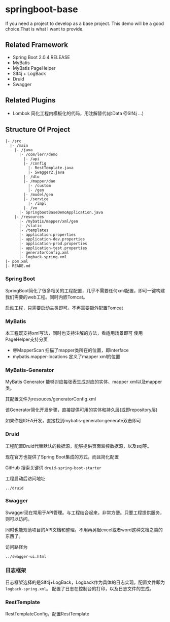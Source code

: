 # springboot-base
If you need a project to develop as a base project. This demo will be a good choice.That is what I want to provide.

## Related Framework
- Spring Boot 2.0.4.RELEASE
- MyBatis
- MyBatis PageHelper
- Slf4j + LogBack
- Druid
- Swagger

## Related Plugins
- Lombok  简化工程内模板化的代码，用注解替代(@Data @Slf4j ...)

## Structure Of Project
````
|- /src
  |- /main
    |- /java
      |- /com/lerr/demo
        |- /api
        |- /config
          |- RestTemplate.java
          |- Swagger2.java
        |- /dto
        |- /mapper/dao
          |- /custom
          |- /gen
        |- /model/gen
        |- /service
          |- /impl
        |- /vo
      |- SpringbootBaseDemoApplication.java
    |- /resources
      |- /mybatis/mapper/xml/gen
      |- /static
      |- /templates
      |- application.properties
      |- application-dev.properties
      |- application-prod.properties
      |- application-test.properties
      |- generatorConfig.xml
      |- logback-spring.xml
|- pom.xml
|- READE.md
````

### Spring Boot
SpringBoot简化了很多相关的工程配置，几乎不需要任何xml配置，即可一键构建我们需要的web工程。同时内嵌Tomcat。

启动工程，只需要启动主类即可。不再需要额外配置Tomcat

### MyBatis
本工程既支持xml写法，同时也支持注解的方法，看适用场景即可
使用PageHelper支持分页

- @MapperScan 扫描了mapper类所在的位置，即interface
- mybatis.mapper-locations 定义了mapper xml的位置

### MyBatis-Generator
MyBatis Generator 能够对应每张表生成对应的实体、mapper xml以及mapper类。

其配置文件为resouces/generatorConfig.xml

该Generator简化开发步骤，直接提供可用的实体和持久层(或即repository层)

如果你是IDEA开发，直接找到mybatis-generator:generate双击即可

### Druid
工程配置Druid代替默认的数据源，能够提供页面监控数据源，以及sql等。

现在官方也提供了Spring Boot集成的方式，而且简化配置

GitHub 搜索关键词 ```druid-spring-boot-starter```

工程启动后访问地址
```
../druid
```


### Swagger
Swagger现在常用于API管理。与工程结合起来，非常方便。只要工程提供服务，则可以访问。

同时也能规范项目的API文档和整理。不用再另起excel或者word这种文档之类的东西了。

访问路径为 
```
../swagger-ui.html
```

### 日志框架
日志框架选择的是Slf4j+LogBack，Logback作为具体的日志实现。配置文件即为```logback-spring.xml```。
配置了日志在控制台的打印，以及日志文件的生成。

### RestTemplate
RestTemplateConfig，配置RestTemplate
